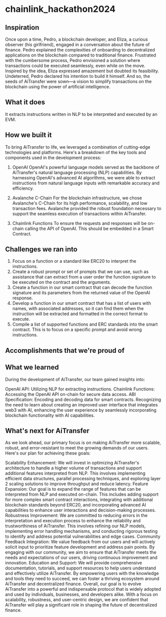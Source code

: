 # chainlink_hackathon2024

## Inspiration
Once upon a time, Pedro, a blockchain developer, and Eliza, a curious observer (his girlfriend), engaged in a conversation about the future of finance. Pedro explained the complexities of onboarding to decentralized applications on the blockchain compared to traditional finance. Frustrated with the cumbersome process, Pedro envisioned a solution where transactions could be executed seamlessly, even while on the move. Inspired by the idea, Eliza expressed amazement but doubted its feasibility. Undeterred, Pedro declared his intention to build it himself. And so, the seeds of AiTransfer were sown—a vision to simplify transactions on the blockchain using the power of artificial intelligence.

## What it does
It extracts instructions written in NLP to be interpreted and executed by an EVM.

## How we built it
To bring AiTransfer to life, we leveraged a combination of cutting-edge technologies and platforms. Here's a breakdown of the key tools and components used in the development process:

1. OpenAI
OpenAI's powerful language models served as the backbone of AiTransfer's natural language processing (NLP) capabilities. By harnessing OpenAI's advanced AI algorithms, we were able to extract instructions from natural language inputs with remarkable accuracy and efficiency.

2. Avalanche C-Chain
For the blockchain infrastructure, we chose Avalanche's C-Chain for its high performance, scalability, and low transaction fees. Avalanche provided the robust foundation necessary to support the seamless execution of transactions within AiTransfer.

3. Chainlink Functions
To ensure the requests and responses will be on-chain calling the API of OpenAI. This should be embedded in a Smart Contract.

## Challenges we ran into
1. Focus on a function or a standard like ERC20 to interpret the instructions.
2. Create a robust prompt or set of prompts that we can use, such as assistance that can extract from a user order the function signature to be executed on the contract and the arguments.
3. Create a function in our smart contract that can decode the function signature and its parameters from the returned value of the OpenAI response.
4. Develop a function in our smart contract that has a list of users with names, with associated addresses, so it can find them when the instruction will be extracted and formatted in the correct format to execute.
5. Compile a list of supported functions and ERC standards into the smart contract. This is to focus on a specific prompt and avoid wrong instructions.
## Accomplishments that we're proud of

## What we learned

During the development of AiTransfer, our team gained insights into:

OpenAI API: Utilizing NLP for extracting instructions.
Chainlink Functions: Accessing the OpenAI API on-chain for secure data access.
ABI Specification: Encoding and decoding data for smart contracts.
Recognizing the need to learn about creating an improved user interface that integrates web3 with AI, enhancing the user experience by seamlessly incorporating blockchain functionality with AI capabilities.

## What's next for AiTransfer
As we look ahead, our primary focus is on making AiTransfer more scalable, robust, and error-resistant to meet the growing demands of our users. Here's our plan for achieving these goals:

Scalability Enhancement: We will invest in optimizing AiTransfer's architecture to handle a higher volume of transactions and support additional features interpreted from NLP. This involves implementing efficient data structures, parallel processing techniques, and exploring layer 2 scaling solutions to improve throughput and reduce latency.
Feature Expansion: Our goal is to expand the range of features that can be interpreted from NLP and executed on-chain. This includes adding support for more complex smart contract interactions, integrating with additional blockchain standards beyond ERC20, and incorporating advanced AI capabilities to enhance user interactions and decision-making processes.
Robustness Improvement: We are committed to reducing errors in the interpretation and execution process to enhance the reliability and trustworthiness of AiTransfer. This involves refining our NLP models, implementing error handling mechanisms, and conducting rigorous testing to identify and address potential vulnerabilities and edge cases.
Community Feedback Integration: We value feedback from our users and will actively solicit input to prioritize feature development and address pain points. By engaging with our community, we aim to ensure that AiTransfer meets the needs and expectations of our users, driving continuous improvement and innovation.
Education and Support: We will provide comprehensive documentation, tutorials, and support resources to help users understand and effectively utilize AiTransfer. By empowering users with the knowledge and tools they need to succeed, we can foster a thriving ecosystem around AiTransfer and decentralized finance.
Overall, our goal is to evolve AiTransfer into a powerful and indispensable protocol that is widely adopted and used by individuals, businesses, and developers alike. With a focus on scalability, robustness, and user-centric design, we are confident that AiTransfer will play a significant role in shaping the future of decentralized finance.
